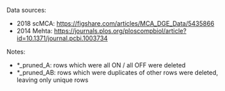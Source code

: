 Data sources:  
- 2018 scMCA: https://figshare.com/articles/MCA_DGE_Data/5435866
- 2014 Mehta: https://journals.plos.org/ploscompbiol/article?id=10.1371/journal.pcbi.1003734

Notes:  
- *_pruned_A: rows which were all ON / all OFF were deleted  
- *_pruned_AB: rows which were duplicates of other rows were deleted, leaving only unique rows
